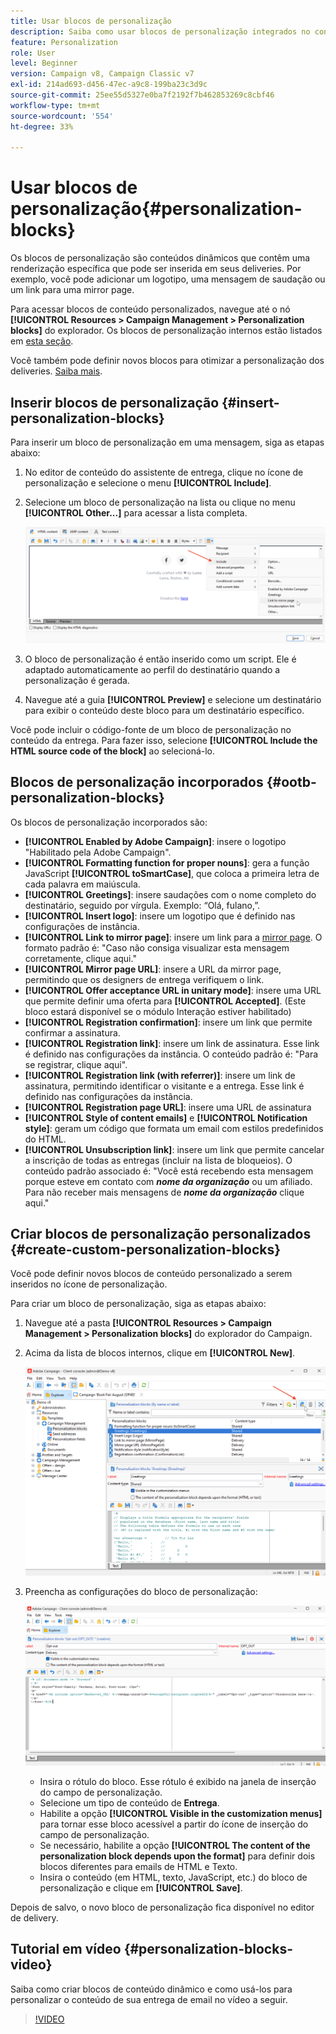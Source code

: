```yaml
---
title: Usar blocos de personalização
description: Saiba como usar blocos de personalização integrados no conteúdo da mensagem
feature: Personalization
role: User
level: Beginner
version: Campaign v8, Campaign Classic v7
exl-id: 214ad693-d456-47ec-a9c8-199ba23c3d9c
source-git-commit: 25ee55d5327e0ba7f2192f7b462853269c8cbf46
workflow-type: tm+mt
source-wordcount: '554'
ht-degree: 33%

---
```


# Usar blocos de personalização{#personalization-blocks}

Os blocos de personalização são conteúdos dinâmicos que contêm uma renderização específica que pode ser inserida em seus deliveries. Por exemplo, você pode adicionar um logotipo, uma mensagem de saudação ou um link para uma mirror page.

Para acessar blocos de conteúdo personalizados, navegue até o nó **[!UICONTROL Resources > Campaign Management > Personalization blocks]** do explorador. Os blocos de personalização internos estão listados em [esta seção](#ootb-personalization-blocks).

Você também pode definir novos blocos para otimizar a personalização dos deliveries. [Saiba mais](#create-custom-personalization-blocks).

## Inserir blocos de personalização {#insert-personalization-blocks}

Para inserir um bloco de personalização em uma mensagem, siga as etapas abaixo:

1. No editor de conteúdo do assistente de entrega, clique no ícone de personalização e selecione o menu **[!UICONTROL Include]**.
1. Selecione um bloco de personalização na lista ou clique no menu **[!UICONTROL Other...]** para acessar a lista completa.

   ![](assets/perso-content-block.png)

1. O bloco de personalização é então inserido como um script. Ele é adaptado automaticamente ao perfil do destinatário quando a personalização é gerada.
1. Navegue até a guia **[!UICONTROL Preview]** e selecione um destinatário para exibir o conteúdo deste bloco para um destinatário específico.

Você pode incluir o código-fonte de um bloco de personalização no conteúdo da entrega. Para fazer isso, selecione **[!UICONTROL Include the HTML source code of the block]** ao selecioná-lo.

## Blocos de personalização incorporados {#ootb-personalization-blocks}

Os blocos de personalização incorporados são:

* **[!UICONTROL Enabled by Adobe Campaign]**: insere o logotipo &quot;Habilitado pela Adobe Campaign&quot;.
* **[!UICONTROL Formatting function for proper nouns]**: gera a função JavaScript **[!UICONTROL toSmartCase]**, que coloca a primeira letra de cada palavra em maiúscula.
* **[!UICONTROL Greetings]**: insere saudações com o nome completo do destinatário, seguido por vírgula. Exemplo: “Olá, fulano,”.
* **[!UICONTROL Insert logo]**: insere um logotipo que é definido nas configurações de instância.
* **[!UICONTROL Link to mirror page]**: insere um link para a [mirror page](mirror-page.md). O formato padrão é: &quot;Caso não consiga visualizar esta mensagem corretamente, clique aqui.&quot;
* **[!UICONTROL Mirror page URL]**: insere a URL da mirror page, permitindo que os designers de entrega verifiquem o link.
* **[!UICONTROL Offer acceptance URL in unitary mode]**: insere uma URL que permite definir uma oferta para **[!UICONTROL Accepted]**. (Este bloco estará disponível se o módulo Interação estiver habilitado)
* **[!UICONTROL Registration confirmation]**: insere um link que permite confirmar a assinatura.
* **[!UICONTROL Registration link]**: insere um link de assinatura. Esse link é definido nas configurações da instância. O conteúdo padrão é: &quot;Para se registrar, clique aqui&quot;.
* **[!UICONTROL Registration link (with referrer)]**: insere um link de assinatura, permitindo identificar o visitante e a entrega. Esse link é definido nas configurações da instância.
* **[!UICONTROL Registration page URL]**: insere uma URL de assinatura
* **[!UICONTROL Style of content emails]** e **[!UICONTROL Notification style]**: geram um código que formata um email com estilos predefinidos do HTML.
* **[!UICONTROL Unsubscription link]**: insere um link que permite cancelar a inscrição de todas as entregas (incluir na lista de bloqueios). O conteúdo padrão associado é: &quot;Você está recebendo esta mensagem porque esteve em contato com ***nome da organização*** ou um afiliado. Para não receber mais mensagens de ***nome da organização*** clique aqui.&quot;

## Criar blocos de personalização personalizados {#create-custom-personalization-blocks}

Você pode definir novos blocos de conteúdo personalizado a serem inseridos no ícone de personalização.

Para criar um bloco de personalização, siga as etapas abaixo:

1. Navegue até a pasta **[!UICONTROL Resources > Campaign Management > Personalization blocks]** do explorador do Campaign.
1. Acima da lista de blocos internos, clique em **[!UICONTROL New]**.

   ![](assets/perso-new-block.png)

1. Preencha as configurações do bloco de personalização:

   ![](assets/perso-custom-block.png)

   * Insira o rótulo do bloco. Esse rótulo é exibido na janela de inserção do campo de personalização.
   * Selecione um tipo de conteúdo de **Entrega**.
   * Habilite a opção **[!UICONTROL Visible in the customization menus]** para tornar esse bloco acessível a partir do ícone de inserção do campo de personalização.
   * Se necessário, habilite a opção **[!UICONTROL The content of the personalization block depends upon the format]** para definir dois blocos diferentes para emails de HTML e Texto.
   * Insira o conteúdo (em HTML, texto, JavaScript, etc.) do bloco de personalização e clique em **[!UICONTROL Save]**.

Depois de salvo, o novo bloco de personalização fica disponível no editor de delivery.

## Tutorial em vídeo {#personalization-blocks-video}

Saiba como criar blocos de conteúdo dinâmico e como usá-los para personalizar o conteúdo de sua entrega de email no vídeo a seguir.

>[!VIDEO](https://video.tv.adobe.com/v/342088?quality=12)

